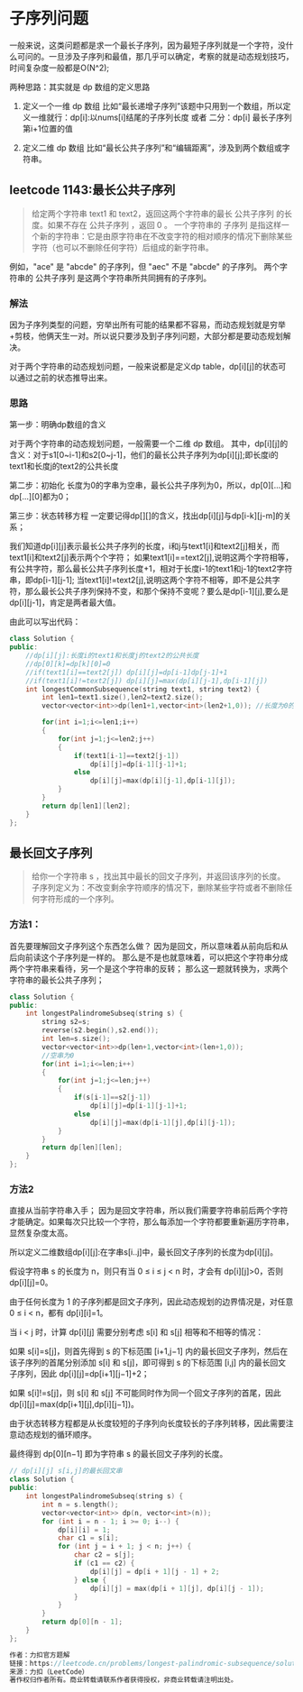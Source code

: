 # 子序列问题
一般来说，这类问题都是求一个最长子序列，因为最短子序列就是一个字符，没什么可问的。一旦涉及子序列和最值，那几乎可以确定，考察的就是动态规划技巧，时间复杂度一般都是O(N^2);

两种思路：其实就是 dp 数组的定义思路

1. 定义一个一维 dp 数组
比如“最长递增子序列”该题中只用到一个数组，所以定义一维就行：dp[i]:以nums[i]结尾的子序列长度 或者 二分：dp[i] 最长子序列第i+1位置的值 

2. 定义二维 dp 数组
比如“最长公共子序列”和“编辑距离”，涉及到两个数组或字符串。


## leetcode 1143:最长公共子序列

>给定两个字符串 text1 和 text2，返回这两个字符串的最长 公共子序列 的长度。如果不存在 公共子序列 ，返回 0 。
一个字符串的 子序列 是指这样一个新的字符串：它是由原字符串在不改变字符的相对顺序的情况下删除某些字符（也可以不删除任何字符）后组成的新字符串。

例如，"ace" 是 "abcde" 的子序列，但 "aec" 不是 "abcde" 的子序列。
两个字符串的 公共子序列 是这两个字符串所共同拥有的子序列。

### 解法
因为子序列类型的问题，穷举出所有可能的结果都不容易，而动态规划就是穷举+剪枝，他俩天生一对。所以说只要涉及到子序列问题，大部分都是要动态规划解决。

对于两个字符串的动态规划问题，一般来说都是定义dp table，dp[i][j]的状态可以通过之前的状态推导出来。
### 思路
第一步：明确dp数组的含义

对于两个字符串的动态规划问题，一般需要一个二维 dp 数组。
其中，dp[i][j]的含义：对于s1[0~i-1]和s2[0~j-1]，他们的最长公共子序列为dp[i][j];即长度i的text1和长度j的text2的公共长度

第二步：初始化
长度为0的字串为空串，最长公共子序列为0，所以，dp[0][...]和dp[...][0]都为0；

第三步：状态转移方程
一定要记得dp[][]的含义，找出dp[i][j]与dp[i-k][j-m]的关系；

我们知道dp[i][j]表示最长公共子序列的长度，i和j与text1[i]和text2[j]相关，而text1[i]和text2[j]表示两个个字符；
如果text1[i]==text2[j],说明这两个字符相等，有公共字符，那么最长公共子序列长度+1，相对于长度i-1的text1和j-1的text2字符串，即dp[i-1][j-1];
当text1[i]!=text2[j],说明这两个字符不相等，即不是公共字符，那么最长公共子序列保持不变，和那个保持不变呢？要么是dp[i-1][j],要么是dp[i][j-1]，肯定是两者最大值。

由此可以写出代码：
```cpp
class Solution {
public:
    //dp[i][j]:长度i的text1和长度j的text2的公共长度
    //dp[0][k]=dp[k][0]=0
    //if(text1[i]==text2[j]) dp[i][j]=dp[i-1]dp[j-1]+1
    //if(text1[i]!=text2[j]) dp[i][j]=max(dp[i][j-1],dp[i-1][j])
    int longestCommonSubsequence(string text1, string text2) {
        int len1=text1.size(),len2=text2.size();
        vector<vector<int>>dp(len1+1,vector<int>(len2+1,0)); //长度为0的，公共子序列为0

        for(int i=1;i<=len1;i++)
        {
            for(int j=1;j<=len2;j++)
            {
                if(text1[i-1]==text2[j-1])
                    dp[i][j]=dp[i-1][j-1]+1;
                else
                    dp[i][j]=max(dp[i][j-1],dp[i-1][j]);
            }
        }
        return dp[len1][len2];
    }
};
```


## 最长回文子序列
>给你一个字符串 s ，找出其中最长的回文子序列，并返回该序列的长度。
子序列定义为：不改变剩余字符顺序的情况下，删除某些字符或者不删除任何字符形成的一个序列。

### 方法1：
首先要理解回文子序列这个东西怎么做？
因为是回文，所以意味着从前向后和从后向前读这个子序列是一样的。
那么是不是也就意味着，可以把这个字符串分成两个字符串来看待，另一个是这个字符串的反转；
那么这一题就转换为，求两个字符串的最长公共子序列；

```cpp
class Solution {
public:
    int longestPalindromeSubseq(string s) {
        string s2=s;
        reverse(s2.begin(),s2.end());
        int len=s.size();
        vector<vector<int>>dp(len+1,vector<int>(len+1,0));
        //空串为0
        for(int i=1;i<=len;i++)
        {
            for(int j=1;j<=len;j++)
            {
                if(s[i-1]==s2[j-1])
                    dp[i][j]=dp[i-1][j-1]+1;
                else
                    dp[i][j]=max(dp[i-1][j],dp[i][j-1]);
            }
        }
        return dp[len][len];
    }
};
```

### 方法2
直接从当前字符串入手；
因为是回文字符串，所以我们需要字符串前后两个字符才能确定。如果每次只比较一个字符，那么每添加一个字符都要重新遍历字符串，显然复杂度太高。

所以定义二维数组dp[i][j]:在字串s[i..j]中，最长回文子序列的长度为dp[i][j]。

假设字符串 s 的长度为 n，则只有当 0 ≤ i ≤ j < n 时，才会有 dp[i][j]>0，否则 dp[i][j]=0。

由于任何长度为 1 的子序列都是回文子序列，因此动态规划的边界情况是，对任意 0 ≤ i < n，都有 dp[i][i]=1。

当 i < j 时，计算 dp[i][j] 需要分别考虑 s[i] 和 s[j] 相等和不相等的情况：

如果 s[i]=s[j]，则首先得到 s 的下标范围 [i+1,j−1] 内的最长回文子序列，然后在该子序列的首尾分别添加 s[i] 和 s[j]，即可得到 s 的下标范围 [i,j] 内的最长回文子序列，因此 dp[i][j]=dp[i+1][j−1]+2；

如果 s[i]!=s[j]，则 s[i] 和 s[j] 不可能同时作为同一个回文子序列的首尾，因此 dp[i][j]=max(dp[i+1][j],dp[i][j−1])。

由于状态转移方程都是从长度较短的子序列向长度较长的子序列转移，因此需要注意动态规划的循环顺序。

最终得到 dp[0][n−1] 即为字符串 s 的最长回文子序列的长度。

```cpp
// dp[i][j] s[i,j]的最长回文串
class Solution {
public:
    int longestPalindromeSubseq(string s) {
        int n = s.length();
        vector<vector<int>> dp(n, vector<int>(n));
        for (int i = n - 1; i >= 0; i--) {
            dp[i][i] = 1;
            char c1 = s[i];
            for (int j = i + 1; j < n; j++) {
                char c2 = s[j];
                if (c1 == c2) {
                    dp[i][j] = dp[i + 1][j - 1] + 2;
                } else {
                    dp[i][j] = max(dp[i + 1][j], dp[i][j - 1]);
                }
            }
        }
        return dp[0][n - 1];
    }
};

作者：力扣官方题解
链接：https://leetcode.cn/problems/longest-palindromic-subsequence/solutions/930442/zui-chang-hui-wen-zi-xu-lie-by-leetcode-hcjqp/
来源：力扣（LeetCode）
著作权归作者所有。商业转载请联系作者获得授权，非商业转载请注明出处。
```




